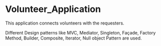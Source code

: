 # Volunteer_Application

This application connects volunteers with the requesters.

Different Design patterns like MVC, Mediator, Singleton, Façade, Factory Method, Builder, Composite, Iterator, Null object Pattern are used.  
